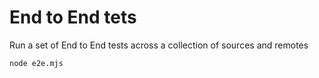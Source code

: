 # End to End tets

Run a set of End to End tests across a collection of sources and remotes

```
node e2e.mjs
```